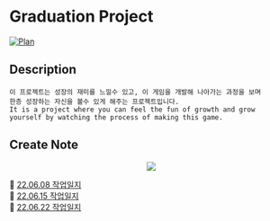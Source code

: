 # Graduation Project



[![Plan](https://user-images.githubusercontent.com/74443267/170164180-5813a8bd-98c2-4f1e-8003-66d4c7a3b622.png)](https://jinhyocoding.tistory.com/46)


## Description

 ```
 이 프로젝트는 성장의 재미를 느낄수 있고, 이 게임을 개발해 나아가는 과정을 보며
 한층 성장하는 자신을 볼수 있게 해주는 프로젝트입니다.
 It is a project where you can feel the fun of growth and grow 
 yourself by watching the process of making this game.
 ```
 
## Create Note

<p align="center">
 <a href ="https://padlet.com/tm2p6z2k2q/xl4090f3e6ndn0aw">
  <img src="https://user-images.githubusercontent.com/74443267/170165598-5c881a9a-2188-4174-969f-fd3d4d46fb98.png">
 <a>
</p
<hr/>
  
📄 [22.06.08 작업일지](https://jinhyocoding.tistory.com/51)  
📄 [22.06.15 작업일지](https://jinhyocoding.tistory.com/53)  
📄 [22.06.22 작업일지](https://jinhyocoding.tistory.com/54)  
  
